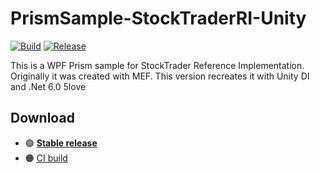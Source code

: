 # PrismSample-StockTraderRI-Unity
[![Build](https://img.shields.io/github/workflow/status/Ghislain1/StockTraderRI/main/master)](https://github.com/PrismSample-StockTraderRI-Unity/StockTraderRI/actions)
[![Release](https://img.shields.io/github/release/Ghislain1/StockTraderRI.svg)](https://github.com/Ghislain1/PrismSample-StockTraderRI-Unity/releases)

This is a WPF Prism sample for StockTrader Reference Implementation. Originally it was created with MEF. This version recreates it with Unity DI and .Net 6.0
5love
## Download

- 🟢 **[Stable release](https://github.com/Ghislain1/PrismSample-StockTraderRI-Unity/releases/latest)**
- 🟠 [CI build](https://github.com/Ghislain1/PrismSample-StockTraderRI-Unity/actions/workflows/main.yml)
